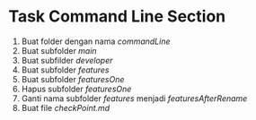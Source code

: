 # Task Command Line Section

1. Buat folder dengan nama _commandLine_
2. Buat subfolder _main_
3. Buat subfilder _developer_
4. Buat subfolder _features_
5. Buat subfolder _featuresOne_
6. Hapus subfolder _featuresOne_
7. Ganti nama subfolder _features_ menjadi _featuresAfterRename_
8. Buat file _checkPoint.md_
